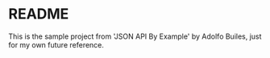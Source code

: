 # README

This is the sample project from 'JSON API By Example' by Adolfo Builes, just for my own future reference.
